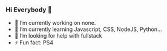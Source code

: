 ### Hi Everybody 👋

- 🔭 I’m currently working on none.
- 🌱 I’m currently learning Javascript, CSS, NodeJS, Python...
- 🤔 I’m looking for help with fullstack
- ⚡ Fun fact: PS4
